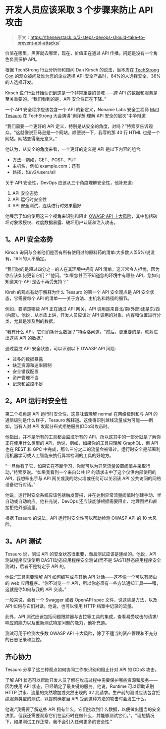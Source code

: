 # 开发人员应该采取 3 个步骤来防止 API 攻击

> 原文：<https://thenewstack.io/3-steps-devops-should-take-to-prevent-api-attacks/>

价值在哪里，黑客就去哪里，现在，价值正在通过 API 传播。问题是没有一个角色负责保护 API。

根据 TechStrong 行业分析师和顾问 Dan Kirsch 的说法，当本周在 [TechStrong Con](https://www.techstrongevents.com/techstrongcon22/1823221) 的观众被问及谁为您的企业选择 API 安全产品时，64%的人选择安全，36%的人选择开发。

Kirsch 说:“行业开始认识到这是一个非常重要的领域——跨 API 的数据和服务是至关重要的。“我们看到的是，API 安全性正在下降。”

一个 API 安全程序应该包含一个 API 的新定义，Noname Labs 安全工程师 [Matt Tesauro](https://www.linkedin.com/in/matttesauro/) 在 TechStrong 大会演讲“剥洋葱:理解 API 安全的层次”中争辩道

“我们需要一个更好的 API 定义，特别是从安全的角度，对吗？”特索罗告诉观众。“这就像说亚马逊是一个网站，顺便说一下，我写的那 40 行 HTML 也是一个网站。网站变得毫无意义。”

他认为，从安全的角度来看，一个更好的定义是 API 是以下内容的组合:

*   方法—例如，GET、POST、PUT
*   主机名，例如 example.com；还有
*   路径，如/v2/users/all

关于 API 安全性，DevOps 应该从三个角度理解安全性，他补充道:

1.  API 安全态势
2.  API 运行时安全性
3.  API 安全测试，连续进行时效果最好

他展示了如何使用这三个视角来识别和阻止 [OWASP API 十大风险](https://owasp.org/www-project-api-security/)，其中包括破坏对象级授权、过度数据暴露、破坏用户认证和注入攻击。

## **1。API 安全态势**

Kirsch 询问与会者他们是否有所有使用过的原料药的清单:大多数人(55%)说没有，16%的人不确定。

“我们说的是超过四分之一的人在其环境中拥有 API 清单，这非常令人担忧，因为你应该如何更新它们？”他问。“如果您甚至不知道您的环境中有哪些 API，您如何知道某个 API 是否不再受支持？”

Kirsh 的观点有助于解释为什么 Tesauro 的第一个 API 安全观点是 API 安全状态，它需要每个 API 的清单——关于方法、主机名和路径的细节。

例如，要清楚哪些 API 正在通过 API 网关，API 调用是来自北/南(外部)还是东/西(内部)。他说，从本质上讲，开发人员应该对 API 调用的对象、内容和位置进行分类，尤其是涉及到的数据。

“我有什么 API，它们消耗什么数据？”特索洛问道。"然后，更重要的是，映射进出这些 API 的数据."

通过监控 API 安全状态，可以识别以下 OWASP API 风险:

*   过多的数据暴露
*   缺乏资源和速率限制
*   安全错误配置
*   资产管理不当
*   记录和监控不足

## **2。API 运行时安全性**

第二个视角是 API 运行时安全性，这意味着理解 normal 在网络级别和与 API 的通信级别是什么样子，Tesauro 解释道。这使得识别越线流量成为可能——例如，当有人对 API 发起分布式拒绝服务(DDoS)攻击时。

他指出，并不是所有的工具都会监控所有的 API，所以这其中的一部分就是了解你正在使用什么类型的 API。他说，例如，如果你的工具只理解 GraphQL，但 API 也在 REST 和 GPC 中完成，那么三分之二的流量会被错过。运行时安全是部署利用机器学习或人工智能来执行异常检测的工具的好地方。

“一旦你有了它，如果它在不断学习，你就可以为异常流量设置阈值并采取行动，”特索罗说。“如果我看到一个来自公共 IP 的请求击中了这个仅供内部使用的 API，我想伸出手与 API 网关或我的防火墙或任何可以关闭该 API 公共访问的网络设备进行对话。”

他说，运行时安全系统应该包括触发警报，并在达到异常流量阈值时创建手动、半自动或自动响应。他补充说，DevOps 还应该能够根据需要阻止、地理围栏和直接拒绝外部流量。

根据 Tesauro 的说法，API 运行时安全性可以帮助检测 OWASP API 的 10 大风险。

## **3。API 测试**

Tesauro 说，测试 API 的安全状态很重要，而且测试应该是连续的。他说，API 测试程序应该使用 DAST(动态应用程序安全测试)而不是 SAST(静态应用程序安全测试)，后者不是特定于 API 的。

他说:“工具需要理解 API 如何编写或与其他 API 对话——这不像一个可以有爬虫的 web 应用程序。“你不浏览一个 API，所以你必须有一些方法通知工具——嘿，这就是你如何与我的 API 交谈。”

一般来说，会有一个 Swagger 或者 OpenAPI spec 文件，说这些是方法，以及 API 如何与它们对话。他说，也可以使用 HTTP 档案中记录的流量。

此外，API 测试应该包括问题跟踪器与吉拉等工具的集成，查看易受攻击的请求/响应的能力以及重新测试特定问题的能力，他补充道。

测试可用于检测大多数 OWASP API 十大风险，除了不适当的资产管理和不充分的日志记录和监控。

## **齐心协力**

Tesauro 分享了这三种观点如何协同工作来识别和阻止针对 API 的 DDoS 攻击。

了解 API 状态可以帮助开发人员了解在攻击过程中需要保护哪些资源和服务——因为使用 API 状态，已经确定了最关键的服务。他说，Runtime 可以帮助识别 HTTP 洪水、流量的突然增加或突然出现的 32 兆请求。生产前的测试应该包含拒绝服务类型的测试，以提前确定当 API 受到这种方法的攻击时会发生什么。

他说:“我需要了解这些 API 拥有什么，它们接收到什么数据，以便做出适当的安全决策，但我还需要观察它们在运行时在做什么，并能够测试它们。”。"理想情况下，如果测试工作正常，我不会引入任何更多的安全性."

<svg xmlns:xlink="http://www.w3.org/1999/xlink" viewBox="0 0 68 31" version="1.1"><title>Group</title> <desc>Created with Sketch.</desc></svg>